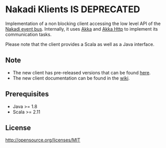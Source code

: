 Nakadi Klients IS DEPRECATED
==============

Implementation of a non blocking client accessing the low level API of the [Nakadi event bus](https://github.com/zalando/nakadi). Internally, it uses [Akka](http://akka.io/) and [Akka Http](http://doc.akka.io/docs/akka-stream-and-http-experimental/2.0.2/scala/http/) to implement its communication tasks.


Please note that the client provides a Scala as well as a Java interface.

## Note

* The new client has pre-released versions that can be found [here](https://github.com/zalando/nakadi-klients/releases).
* The new client documentation can be found in the [wiki](https://github.com/zalando/nakadi-klients/wiki).


## Prerequisites
- Java >= 1.8
- Scala >=  2.11

## License
http://opensource.org/licenses/MIT
